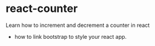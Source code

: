 # react-counter




Learn how to increment and decrement a counter in react 
+ how to link bootstrap to style your react app.
